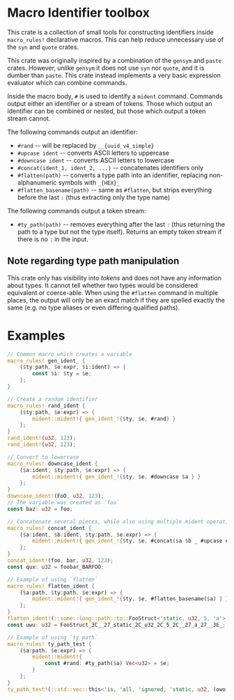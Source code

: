 # Macro Identifier toolbox

This crate is a collection of small tools for constructing identifiers inside `macro_rules!`
declarative macros. This can help reduce unnecessary use of the `syn` and `quote` crates.

This crate was originally inspired by a combination of the `gensym` and `paste` crates.
However, unlike `gensym` it does not use `syn` nor `quote`, and it is dumber than `paste`.
This crate instead implements a very basic expression evaluator which can combine commands.

Inside the macro body, `#` is used to identify a `mident` command. Commands output
either an identifier or a stream of tokens. Those which output an identifier can be combined
or nested, but those which output a token stream cannot.

The following commands output an identifier:
* `#rand` -- will be replaced by `__{uuid_v4_simple}`
* `#upcase ident` -- converts ASCII letters to uppercase
* `#downcase ident` -- converts ASCII letters to lowercase
* `#concat(ident_1, ident_2, ...)` -- concatenates identifiers only
* `#flatten(path)` -- converts a type path into an identifier, replacing non-alphanumeric symbols with `_{HEX}_`
* `#flatten_basename(path)` -- same as `#flatten`, but strips everything before the last `:` (thus extracting only the type name)

The following commands output a token stream:
* `#ty_path(path)` -- removes everything after the last `:` (thus returning the path to a type but not the type itself).
  Returns an empty token stream if there is no `:` in the input.

## Note regarding type path manipulation

This crate only has visibility into _tokens_ and does not have any information about types.
It cannot tell whether two types would be considered equivalent or coerce-able.
When using the `#flatten` command in multiple places, the output will only be an exact match
if they are spelled exactly the same (e.g. no type aliases or even differing qualified paths).

# Examples
```rust
// Common macro which creates a variable
macro_rules! gen_ident_ {
    ($ty:path, $e:expr, $i:ident) => {
        const $i: $ty = $e;
    };
}

// Create a random identifier
macro_rules! rand_ident {
    ($ty:path, $e:expr) => {
        mident::mident!{ gen_ident_!{$ty, $e, #rand} }
    };
}
rand_ident!(u32, 123);
rand_ident!(u32, 123);

// Convert to lowercase
macro_rules! downcase_ident {
    ($a:ident, $ty:path, $e:expr) => {
        mident::mident!{ gen_ident_!{$ty, $e, #downcase $a } }
    };
}
downcase_ident!(FoO, u32, 123);
// The variable was created as `foo`
const baz: u32 = foo;

// Concatenate several pieces, while also using multiple mident operations
macro_rules! concat_ident {
    ($a:ident, $b:ident, $ty:path, $e:expr) => {
        mident::mident!{ gen_ident_!{$ty, $e, #concat($a $b _ #upcase #concat($b $a)) } }
    };
}
concat_ident!(foo, bar, u32, 123);
const qux: u32 = foobar_BARFOO;

// Example of using `flatten`
macro_rules! flatten_ident {
    ($a:path, $ty:path, $e:expr) => {
        mident::mident!{ gen_ident_!{$ty, $e, #flatten_basename($a) } }
    };
}
flatten_ident!(::some::long::path::to::FooStruct<'static, u32, 5, 'a'>, u32, 123);
const uwu: u32 = FooStruct_3C__27_static_2C_u32_2C_5_2C__27_a_27__3E_;

// Example of using `ty_path`
macro_rules! ty_path_test {
    ($a:path, $e:expr) => {
        mident::mident!{
            const #rand: #ty_path($a) Vec<u32> = $e;
        }
    };
}
ty_path_test!(::std::vec::this<'is, 'all, 'ignored, 'static, u32, (owo, uwu)>, Vec::new());
```
